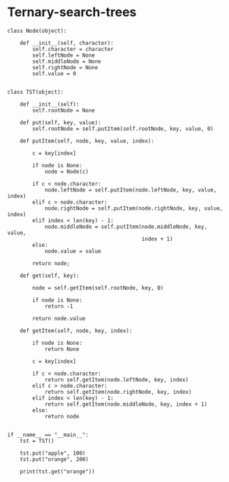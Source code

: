 # Ternary-search-trees

    class Node(object):

        def __init__(self, character):
            self.character = character
            self.leftNode = None
            self.middleNode = None
            self.rightNode = None
            self.value = 0


    class TST(object):

        def __init__(self):
            self.rootNode = None

        def put(self, key, value):
            self.rootNode = self.putItem(self.rootNode, key, value, 0)

        def putItem(self, node, key, value, index):

            c = key[index]

            if node is None:
                node = Node(c)

            if c < node.character:
                node.leftNode = self.putItem(node.leftNode, key, value, index)
            elif c > node.character:
                node.rightNode = self.putItem(node.rightNode, key, value, index)
            elif index < len(key) - 1:
                node.middleNode = self.putItem(node.middleNode, key, value,
                                               index + 1)
            else:
                node.value = value

            return node;

        def get(self, key):

            node = self.getItem(self.rootNode, key, 0)

            if node is None:
                return -1

            return node.value

        def getItem(self, node, key, index):

            if node is None:
                return None

            c = key[index]

            if c < node.character:
                return self.getItem(node.leftNode, key, index)
            elif c > node.character:
                return self.getItem(node.rightNode, key, index)
            elif index < len(key) - 1:
                return self.getItem(node.middleNode, key, index + 1)
            else:
                return node


    if __name__ == "__main__":
        tst = TST()

        tst.put("apple", 100)
        tst.put("orange", 200)

        print(tst.get("orange"))

